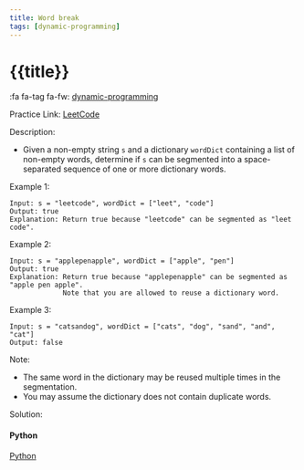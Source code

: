 ```yaml
---
title: Word break
tags: [dynamic-programming]
---
```


# {{title}}

:fa fa-tag fa-fw: [dynamic-programming]({{tagspath}}/dynamic-programming)

Practice Link: [LeetCode](https://leetcode.com/problems/word-break/)

Description:

- Given a non-empty string `s` and a dictionary `wordDict` containing a list of non-empty words, determine if `s` can be segmented into a space-separated sequence of one or more dictionary words.

Example 1:

```text
Input: s = "leetcode", wordDict = ["leet", "code"]
Output: true
Explanation: Return true because "leetcode" can be segmented as "leet code".
```

Example 2:

```text
Input: s = "applepenapple", wordDict = ["apple", "pen"]
Output: true
Explanation: Return true because "applepenapple" can be segmented as "apple pen apple".
             Note that you are allowed to reuse a dictionary word.
```

Example 3:

```text
Input: s = "catsandog", wordDict = ["cats", "dog", "sand", "and", "cat"]
Output: false
```

Note:

- The same word in the dictionary may be reused multiple times in the segmentation.
- You may assume the dictionary does not contain duplicate words.

Solution:

<!-- tabs:start -->
#### **Python**

[Python](../../pycode/dp/word-break.py ':include :type=code')
<!-- tabs:end -->
